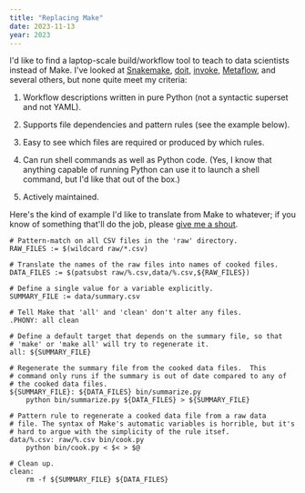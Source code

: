 ```yaml
---
title: "Replacing Make"
date: 2023-11-13
year: 2023
---
```


I'd like to find a laptop-scale build/workflow tool to teach to data scientists instead of Make.
I've looked at [Snakemake][snakemake], [doit][doit], [invoke][invoke], [Metaflow][metaflow],
and several others,
but none quite meet my criteria:

1.  Workflow descriptions written in pure Python
    (not a syntactic superset and not YAML).

2.  Supports file dependencies and pattern rules (see the example below).

3.  Easy to see which files are required or produced by which rules.

4.  Can run shell commands as well as Python code.
    (Yes, I know that anything capable of running Python can use it to launch a shell command,
    but I'd like that out of the box.)

5.  Actively maintained.

Here's the kind of example I'd like to translate from Make to whatever;
if you know of something that'll do the job,
please [give me a shout](mailto:{{site.author.email}}).

```make
# Pattern-match on all CSV files in the 'raw' directory.
RAW_FILES := $(wildcard raw/*.csv)

# Translate the names of the raw files into names of cooked files.
DATA_FILES := $(patsubst raw/%.csv,data/%.csv,${RAW_FILES})

# Define a single value for a variable explicitly.
SUMMARY_FILE := data/summary.csv

# Tell Make that 'all' and 'clean' don't alter any files.
.PHONY: all clean

# Define a default target that depends on the summary file, so that
# 'make' or 'make all' will try to regenerate it.
all: ${SUMMARY_FILE}

# Regenerate the summary file from the cooked data files.  This
# command only runs if the summary is out of date compared to any of
# the cooked data files.
${SUMMARY_FILE}: ${DATA_FILES} bin/summarize.py
	python bin/summarize.py ${DATA_FILES} > ${SUMMARY_FILE}

# Pattern rule to regenerate a cooked data file from a raw data
# file. The syntax of Make's automatic variables is horrible, but it's
# hard to argue with the simplicity of the rule itsef.
data/%.csv: raw/%.csv bin/cook.py
	python bin/cook.py < $< > $@

# Clean up.
clean:
	rm -f ${SUMMARY_FILE} ${DATA_FILES}
```

[doit]: https://pydoit.org/
[invoke]: https://www.pyinvoke.org/
[metaflow]: https://metaflow.org/
[snakemake]: https://snakemake.readthedocs.io/
